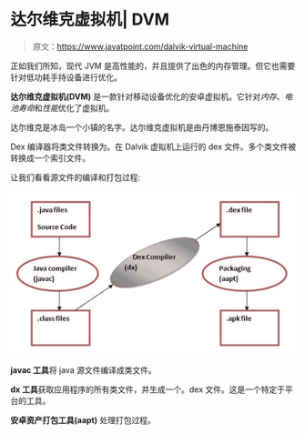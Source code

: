 # 达尔维克虚拟机| DVM

> 原文：<https://www.javatpoint.com/dalvik-virtual-machine>

正如我们所知，现代 JVM 是高性能的，并且提供了出色的内存管理。但它也需要针对低功耗手持设备进行优化。

**达尔维克虚拟机(DVM)** 是一款针对移动设备优化的安卓虚拟机。它针对*内存*、*电池寿命*和*性能*优化了虚拟机。

达尔维克是冰岛一个小镇的名字。达尔维克虚拟机是由丹博恩施泰因写的。

Dex 编译器将类文件转换为。在 Dalvik 虚拟机上运行的 dex 文件。多个类文件被转换成一个索引文件。

让我们看看源文件的编译和打包过程:

![Dalvik Virtual Machine Flow](img/430eaa578afaa5715ffbc81d9ceaff62.png)

**javac 工具**将 java 源文件编译成类文件。

**dx 工具**获取应用程序的所有类文件，并生成一个。dex 文件。这是一个特定于平台的工具。

**安卓资产打包工具(aapt)** 处理打包过程。